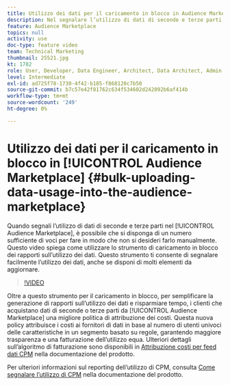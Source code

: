 ```yaml
---
title: Utilizzo dei dati per il caricamento in blocco in Audience Marketplace
description: Nel segnalare l’utilizzo di dati di seconde e terze parti nell’Audience Marketplace, potresti avere un numero sufficiente di voci per non volerle fare a mano. Questo video illustra come utilizzare lo strumento di caricamento in blocco dei rapporti sull’utilizzo dei dati, in modo da poter segnalare facilmente l’utilizzo dei dati, anche in presenza di numerosi elementi da aggiornare.
feature: Audience Marketplace
topics: null
activity: use
doc-type: feature video
team: Technical Marketing
thumbnail: 25521.jpg
kt: 1782
role: User, Developer, Data Engineer, Architect, Data Architect, Admin, Leader
level: Intermediate
exl-id: ad725f78-1730-4f42-b185-f868120c7b50
source-git-commit: b7c57e42f81762c634f534602d242092b6af414b
workflow-type: tm+mt
source-wordcount: '249'
ht-degree: 0%

---
```


# Utilizzo dei dati per il caricamento in blocco in [!UICONTROL Audience Marketplace] {#bulk-uploading-data-usage-into-the-audience-marketplace}

Quando segnali l’utilizzo di dati di seconde e terze parti nel [!UICONTROL Audience Marketplace], è possibile che si disponga di un numero sufficiente di voci per fare in modo che non si desideri farlo manualmente. Questo video spiega come utilizzare lo strumento di caricamento in blocco dei rapporti sull’utilizzo dei dati. Questo strumento ti consente di segnalare facilmente l’utilizzo dei dati, anche se disponi di molti elementi da aggiornare.

>[!VIDEO](https://video.tv.adobe.com/v/25521/?quality=12)

Oltre a questo strumento per il caricamento in blocco, per semplificare la generazione di rapporti sull’utilizzo dei dati e risparmiare tempo, i clienti che acquistano dati di seconde o terze parti da [!UICONTROL Audience Marketplace] una migliore politica di attribuzione dei costi. Questa nuova policy attribuisce i costi ai fornitori di dati in base al numero di utenti univoci delle caratteristiche in un segmento basato su regole, garantendo maggiore trasparenza e una fatturazione dell’utilizzo equa.
Ulteriori dettagli sull’algoritmo di fatturazione sono disponibili in [Attribuzione costi per feed dati CPM](https://experiencecloud.adobe.com/resources/help/en_US/aam/marketplace_cpm_billing.html) nella documentazione del prodotto.

Per ulteriori informazioni sul reporting dell’utilizzo di CPM, consulta [Come segnalare l’utilizzo di CPM](https://experiencecloud.adobe.com/resources/help/en_US/aam/t_marketplace_report_cpm_usage.html) nella documentazione del prodotto.
